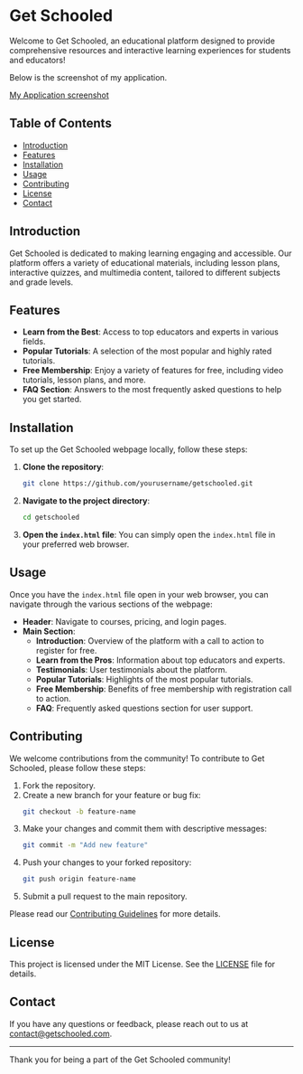 # Get Schooled

Welcome to Get Schooled, an educational platform designed to provide comprehensive resources and interactive learning experiences for students and educators!

Below is the screenshot of my application.

[My Application screenshot](<../../../Downloads/Screenshot 2024-06-29 205710.png>)

## Table of Contents

- [Introduction](#introduction)
- [Features](#features)
- [Installation](#installation)
- [Usage](#usage)
- [Contributing](#contributing)
- [License](#license)
- [Contact](#contact)

## Introduction

Get Schooled is dedicated to making learning engaging and accessible. Our platform offers a variety of educational materials, including lesson plans, interactive quizzes, and multimedia content, tailored to different subjects and grade levels.

## Features

- **Learn from the Best**: Access to top educators and experts in various fields.
- **Popular Tutorials**: A selection of the most popular and highly rated tutorials.
- **Free Membership**: Enjoy a variety of features for free, including video tutorials, lesson plans, and more.
- **FAQ Section**: Answers to the most frequently asked questions to help you get started.

## Installation

To set up the Get Schooled webpage locally, follow these steps:

1. **Clone the repository**:
    ```bash
    git clone https://github.com/yourusername/getschooled.git
    ```
2. **Navigate to the project directory**:
    ```bash
    cd getschooled
    ```
3. **Open the `index.html` file**:
    You can simply open the `index.html` file in your preferred web browser.

## Usage

Once you have the `index.html` file open in your web browser, you can navigate through the various sections of the webpage:

- **Header**: Navigate to courses, pricing, and login pages.
- **Main Section**:
  - **Introduction**: Overview of the platform with a call to action to register for free.
  - **Learn from the Pros**: Information about top educators and experts.
  - **Testimonials**: User testimonials about the platform.
  - **Popular Tutorials**: Highlights of the most popular tutorials.
  - **Free Membership**: Benefits of free membership with registration call to action.
  - **FAQ**: Frequently asked questions section for user support.

## Contributing

We welcome contributions from the community! To contribute to Get Schooled, please follow these steps:

1. Fork the repository.
2. Create a new branch for your feature or bug fix:
    ```bash
    git checkout -b feature-name
    ```
3. Make your changes and commit them with descriptive messages:
    ```bash
    git commit -m "Add new feature"
    ```
4. Push your changes to your forked repository:
    ```bash
    git push origin feature-name
    ```
5. Submit a pull request to the main repository.

Please read our [Contributing Guidelines](CONTRIBUTING.md) for more details.

## License

This project is licensed under the MIT License. See the [LICENSE](LICENSE) file for details.

## Contact

If you have any questions or feedback, please reach out to us at [contact@getschooled.com](mailto:contact@getschooled.com).

---

Thank you for being a part of the Get Schooled community!
